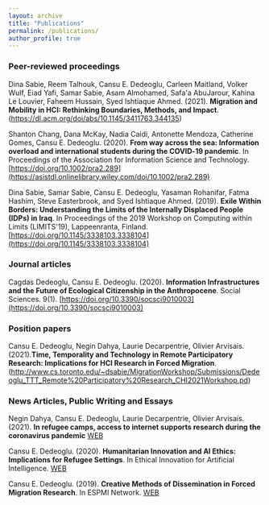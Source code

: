 ```yaml
---
layout: archive
title: "Publications"
permalink: /publications/
author_profile: true
---
```



### Peer-reviewed proceedings

Dina Sabie, Reem Talhouk, Cansu E. Dedeoglu, Carleen Maitland, Volker Wulf, Eiad Yafi, Samar Sabie, Asam Almohamed, Safa'a AbuJarour, Kahina Le Louvier, Faheem Hussain, Syed Ishtiaque Ahmed. (2021). **Migration and Mobility in HCI: Rethinking Boundaries, Methods, and Impact**. (https://dl.acm.org/doi/abs/10.1145/3411763.344135)

Shanton Chang, Dana McKay, Nadia Caidi, Antonette Mendoza, Catherine Gomes, Cansu E. Dedeoglu. (2020). **From way across the sea: Information overload and international students during the COVID‐19 pandemic**. In Proceedings of the Association for Information Science and Technology. [https://doi.org/10.1002/pra2.289](https://asistdl.onlinelibrary.wiley.com/doi/10.1002/pra2.289)

Dina Sabie, Samar Sabie, Cansu E. Dedeoglu, Yasaman Rohanifar, Fatma Hashim, Steve Easterbrook, and Syed Ishtiaque Ahmed. (2019). **Exile Within Borders: Understanding the Limits of the Internally Displaced People (IDPs) in Iraq**. In Proceedings of the 2019 Workshop on Computing within Limits (LIMITS'19), Lappeenranta, Finland. [https://doi.org/10.1145/3338103.3338104](https://doi.org/10.1145/3338103.3338104)

### Journal articles

Cagdas Dedeoglu, Cansu E. Dedeoglu. (2020). **Information Infrastructures and the Future of Ecological Citizenship in the Anthropocene**. Social Sciences. 9(1).  [https://doi.org/10.3390/socsci9010003](https://doi.org/10.3390/socsci9010003) 

### Position papers

Cansu E. Dedeoglu, Negin Dahya, Laurie Decarpentrie, Olivier Arvisais. (2021).**Time, Temporality and Technology in Remote Participatory Research: Implications for HCI Research in Forced Migration**. (http://www.cs.toronto.edu/~dsabie/MigrationWorkshop/Submissions/Dedeoglu_TTT_Remote%20Participatory%20Research_CHI2021Workshop.pd) 

### News Articles, Public Writing and Essays 

Negin Dahya, Cansu E. Dedeoglu, Laurie Decarpentrie, Olivier Arvisais. (2021). **In refugee camps, access to internet supports research during the coronavirus pandemic** [WEB](https://theconversation.com/in-refugee-camps-access-to-internet-supports-research-during-the-coronavirus-pandemic-146468)  

Cansu E. Dedeoglu. (2020). **Humanitarian Innovation and AI Ethics: Implications for Refugee Settings**. In Ethical Innovation for Artificial Intelligence. [WEB](https://ei4ai.wordpress.com/2020/10/19/humanitarian-innovation-and-ai-ethics-implications-for-refugee-settings-by-cansu-e-dedeoglu-faculty-of-information-university-of-toronto/)

Cansu E. Dedeoglu. (2019). **Creative Methods of Dissemination in Forced Migration Research**. In ESPMI Network. [WEB](https://espminetwork.com/cansu-e-dedoglu-dissemination-methods/)


<!---
 {% if author.googlescholar %}
 You can also find my articles on <u><a href="{{author.googlescholar}}">my Google Scholar profile</a>.</u>
 {% endif %}
 {% include base_path %}
 {% for post in site.publications reversed %}
 {% include archive-single.html %}
 {% endfor %}
 --->
